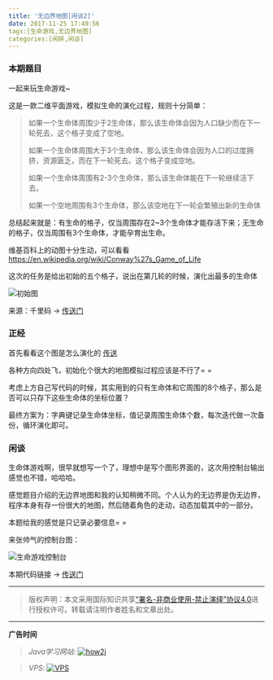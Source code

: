 ```yaml
---
title: '无边界地图[闲谈2]'
date: 2017-11-25 17:49:56
tags:[生命游戏,无边界地图]
categories:[闲碎,闲谈]
---
```


### 本期题目

一起来玩生命游戏~

这是一款二维平面游戏，模拟生命的演化过程，规则十分简单：

> 如果一个生命体周围少于2生命体，那么该生命体会因为人口缺少而在下一轮死去，这个格子变成了空地。
>
> 如果一个生命体周围大于3个生命体，那么该生命体会因为人口的过度拥挤，资源匮乏，而在下一轮死去。这个格子变成空地。
>
> 如果一个生命体周围有2-3个生命体，那么该生命体能在下一轮继续活下去。
>
> 如果一个空地周围有3个生命体，那么该空地在下一轮会繁殖出新的生命体

总结起来就是：有生命的格子，仅当周围存在2~3个生命体才能存活下来；无生命的格子，仅当周围有3个生命体，才能孕育出生命。

维基百科上的动图十分生动，可以看看 https://en.wikipedia.org/wiki/Conway%27s_Game_of_Life

这次的任务是给出初始的五个格子，说出在第几轮的时候，演化出最多的生命体

![初始图](http://121.201.63.168/uploads/145017871936742.png)

来源：千里码 → [传送门](http://www.qlcoder.com/task/75d8)

<!--more-->

### 正经

首先看看这个图是怎么演化的 [传送](https://github.com/GooZy/Codes/blob/master/qlcoder/%E7%94%9F%E5%91%BD%E6%B8%B8%E6%88%8F%E6%BC%94%E5%8C%96.py)

各种方向四处飞，初始化个很大的地图模拟过程应该是不行了= =

考虑上方自己写代码的时候，其实用到的只有生命体和它周围的8个格子，那么是否可以只存下这些生命体的坐标位置？

最终方案为：字典键记录生命体坐标，值记录周围生命体个数，每次迭代做一次备份，循环演化即可。

### 闲谈

生命体游戏啊，很早就想写一个了，理想中是写个图形界面的，这次用控制台输出感觉也不错，哈哈哈。

感觉题目介绍的无边界地图和我的认知稍微不同。个人认为的无边界是伪无边界，程序本身有存一份很大的地图，然后随着角色的走动，动态加载其中的一部分。

本题给我的感觉是只记录必要信息= =

来张帅气的控制台图：

![生命游戏控制台](http://7xsy54.com1.z0.glb.clouddn.com/%E6%97%A0%E8%BE%B9%E7%95%8C%E5%9C%B0%E5%9B%BE.png)

本期代码链接 → [传送门](https://github.com/GooZy/Codes/blob/master/qlcoder/%E6%97%A0%E8%BE%B9%E7%95%8C%E5%9C%B0%E5%9B%BE.py)

---

> 版权声明：本文采用国际知识共享[“署名-非商业使用-禁止演绎”协议4.0](https://creativecommons.org/licenses/by-nc-nd/4.0/)进行授权许可。转载请注明作者姓名和文章出处。

---



**广告时间**

> *Java学习网站*: <a href="http://how2j.cn?p=23251" target="_blank">![how2j](https://github.com/GooZy/GooZy.github.io/blob/hexo/source/images/how2j.png?raw=true)</a>

> *VPS*: <a href="https://www.vultr.com/?ref=7255071" target="_blank">![VPS](https://www.vultr.com/media/banner_2.png)</a>

